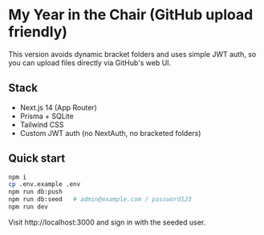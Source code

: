 # My Year in the Chair (GitHub upload friendly)

This version avoids dynamic bracket folders and uses simple JWT auth, so you can upload files directly via GitHub's web UI.

## Stack
- Next.js 14 (App Router)
- Prisma + SQLite
- Tailwind CSS
- Custom JWT auth (no NextAuth, no bracketed folders)

## Quick start
```bash
npm i
cp .env.example .env
npm run db:push
npm run db:seed   # admin@example.com / password123
npm run dev
```

Visit http://localhost:3000 and sign in with the seeded user.

